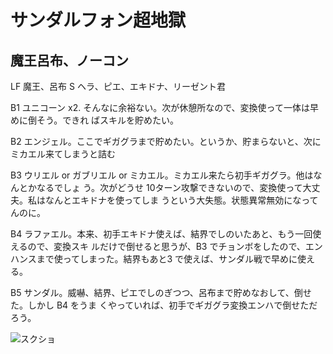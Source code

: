 # サンダルフォン超地獄 

## 魔王呂布、ノーコン

LF 魔王、呂布
S  ヘラ、ピエ、エキドナ、リーゼント君

B1 ユニコーン x2. そんなに余裕ない。次が休憩所なので、変換使って一体は早めに倒そう。できれ
ばスキルを貯めたい。

B2 エンジェル。ここでギガグラまで貯めたい。というか、貯まらないと、次にミカエル来てしまうと詰む

B3 ウリエル or ガブリエル or ミカエル。ミカエル来たら初手ギガグラ。他はなんとかなるでしょ
う。次がどうせ 10ターン攻撃できないので、変換使って大丈夫。私はなんとエキドナを使ってしま
うという大失態。状態異常無効になってんのに。

B4 ラファエル。本来、初手エキドナ使えば、結界でしのいたあと、もう一回使えるので、変換スキ
ルだけで倒せると思うが、B3 でチョンボをしたので、エンハンスまで使ってしまった。結界もあと3
で使えば、サンダル戦で早めに使える。

B5 サンダル。威嚇、結界、ピエでしのぎつつ、呂布まで貯めなおして、倒せた。しかし B4 をうま
くやっていれば、初手でギガグラ変換エンハで倒せただろう。

![スクショ](http://i.imgur.com/mIQSTMBl.jpg )

<!-- vim: set tw=90 filetype=markdown : -->

